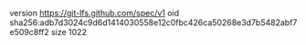 version https://git-lfs.github.com/spec/v1
oid sha256:adb7d3024c9d6d1414030558e12c0fbc426ca50268e3d7b5482abf7e509c8ff2
size 1022
